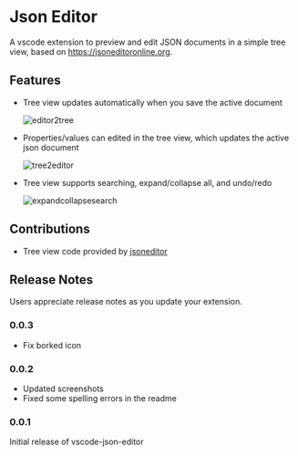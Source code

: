 # Json Editor

A vscode extension to preview and edit JSON documents in a simple tree view, based on <https://jsoneditoronline.org>.

## Features

- Tree view updates automatically when you save the active document

    ![editor2tree](screenshots/editor2tree.gif)

- Properties/values can edited in the tree view, which updates the active json document

    ![tree2editor](screenshots/tree2editor.gif)

- Tree view supports searching, expand/collapse all, and undo/redo

    ![expandcollapsesearch](screenshots/expandcollapsesearch.gif)

## Contributions

- Tree view code provided by [jsoneditor](https://github.com/josdejong/jsoneditor)

## Release Notes

Users appreciate release notes as you update your extension.

### 0.0.3

- Fix borked icon

### 0.0.2

- Updated screenshots
- Fixed some spelling errors in the readme

### 0.0.1

Initial release of vscode-json-editor
